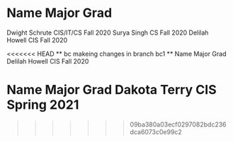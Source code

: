 Name             Major       Grad 
=======================================
Dwight Schrute   CIS/IT/CS   Fall 2020
Surya Singh      CS          Fall 2020
Delilah Howell   CIS         Fall 2020

<<<<<<< HEAD
** bc makeing changes in branch bc1 **
Name              Major      Grad
Delilah Howell    CIS        Fall 2020

Name              Major      Grad
Dakota Terry      CIS        Spring 2021
=======
>>>>>>> 09ba380a03ecf0297082bdc236dca6073c0e99c2
